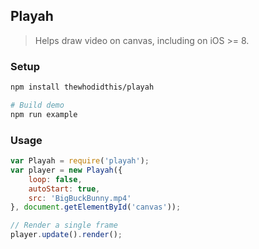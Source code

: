 ## Playah
> Helps draw video on canvas, including on iOS >= 8.

### Setup
```sh
npm install thewhodidthis/playah

# Build demo
npm run example
```

### Usage
```js
var Playah = require('playah');
var player = new Playah({
	loop: false,
	autoStart: true,
	src: 'BigBuckBunny.mp4'
}, document.getElementById('canvas'));

// Render a single frame
player.update().render();
```
